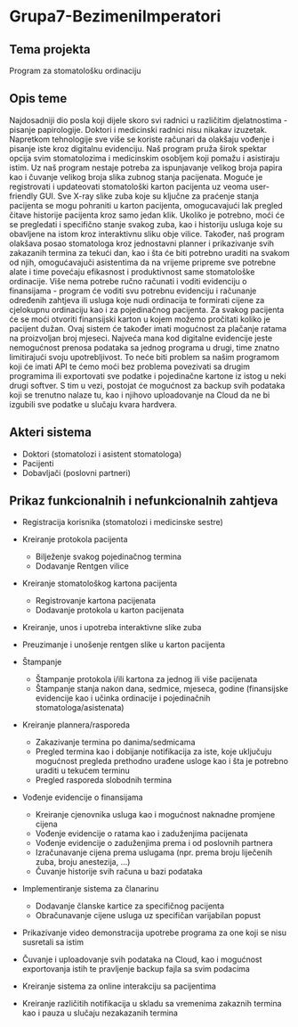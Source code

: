 # Grupa7-BezimeniImperatori
## Tema projekta 
Program za stomatološku ordinaciju

## Opis teme
Najdosadniji dio posla koji dijele skoro svi radnici u različitim djelatnostima - pisanje papirologije. Doktori i medicinski radnici nisu nikakav izuzetak. Napretkom tehnologije sve više se koriste računari da olakšaju vođenje i pisanje iste kroz digitalnu evidenciju. Naš program pruža širok spektar opcija svim stomatolozima i medicinskim osobljem koji pomažu i asistiraju istim. Uz naš program nestaje potreba za ispunjavanje velikog broja papira kao i čuvanje velikog broja slika zubnog stanja pacijenata. Moguće je registrovati i updateovati stomatološki karton pacijenta uz veoma user-friendly GUI. Sve X-ray slike zuba koje su ključne za praćenje stanja pacijenta se mogu pohraniti u karton pacijenta, omogucavajući lak pregled čitave historije pacijenta kroz samo jedan klik. Ukoliko je potrebno, moći će se pregledati i specifično stanje svakog zuba, kao i historiju usluga koje su obavljene na istom kroz interaktivnu sliku obje vilice. Također, naš program olakšava posao stomatologa kroz jednostavni planner i prikazivanje svih zakazanih termina za tekući dan, kao i šta će biti potrebno uraditi na svakom od njih, omogućavajuči asistentima da na vrijeme pripreme sve potrebne alate i time povećaju efikasnost i produktivnost same stomatološke ordinacije. Više nema potrebe ručno računati i voditi evidenciju o finansijama - program će voditi svu potrebnu evidenciju i računanje određenih zahtjeva ili usluga koje nudi ordinacija te formirati cijene za cjelokupnu ordinaciju kao i za pojedinačnog pacijenta. Za svakog pacijenta će se moći otvoriti finansijski karton u kojem možemo pročitati koliko je pacijent dužan. Ovaj sistem će također imati mogućnost za plačanje ratama na proizvoljan broj mjeseci. Najveća mana kod digitalne evidencije jeste nemogućnost prenosa podataka sa jednog programa u drugi, time znatno limitirajući svoju upotrebljivost.
To neće biti problem sa našim programom koji će imati API te ćemo moći bez problema povezivati sa drugim programima ili exportovati sve podatke i pojedinačne kartone iz istog u neki drugi softver. S tim u vezi, postojat će mogućnost za backup svih podataka koji se trenutno nalaze tu, kao i njihovo uploadovanje na Cloud da ne bi izgubili sve podatke u slučaju kvara hardvera.  

## Akteri sistema 
- Doktori (stomatolozi i asistent stomatologa)
- Pacijenti
- Dobavljači (poslovni partneri)

## Prikaz funkcionalnih i nefunkcionalnih zahtjeva
  - Registracija korisnika (stomatolozi i medicinske sestre)

  - Kreiranje protokola pacijenta 
    - Bilježenje svakog pojedinačnog termina
    - Dodavanje Rentgen vilice
  
  - Kreiranje stomatološkog kartona pacijenta 
    - Registrovanje kartona pacijenata
    - Dodavanje protokola u karton pacijenata
   
  - Kreiranje, unos i upotreba interaktivne slike zuba

  - Preuzimanje i unošenje rentgen slike u karton pacijenta
  
  - Štampanje 
    - Štampanje protokola i/ili kartona za jednog ili više pacijenata
    - Štampanje stanja nakon dana, sedmice, mjeseca, godine (finansijske evidencije kao i učinka ordinacije i pojedinačnih stomatologa/asistenata)
  
  - Kreiranje plannera/rasporeda
    - Zakazivanje termina po danima/sedmicama
    - Pregled termina kao i dobijanje notifikacija za iste, koje uključuju mogućnost pregleda prethodno urađene usloge kao i šta je potrebno uraditi u tekućem terminu
    - Pregled rasporeda slobodnih termina 

  - Vođenje evidencije o finansijama
    - Kreiranje cjenovnika usluga kao i mogućnost naknadne promjene cijena
    - Vođenje evidencije o ratama kao i zaduženjima pacijenata
    - Vođenje evidencije o zaduženjima prema i od poslovnih partnera 
    - Izračunavanje cijena prema uslugama (npr. prema broju liječenih zuba, broju anestezija, ...)
    - Čuvanje historije svih računa u bazi podataka

  - Implementiranje sistema za članarinu
    - Dodavanje članske kartice za specifičnog pacijenta
    - Obračunavanje cijene usluga uz specifičan varijabilan popust

  - Prikazivanje video demonstracija upotrebe programa za one koji se nisu susretali sa istim

  - Čuvanje i uploadovanje svih podataka na Cloud, kao i mogućnost exportovanja istih te pravljenje backup fajla sa svim podacima

  - Kreiranje sistema za online interakciju sa pacijentima

  - Kreiranje različitih notifikacija u skladu sa vremenima zakaznih termina kao i pauza u slučaju nezakazanih termina
